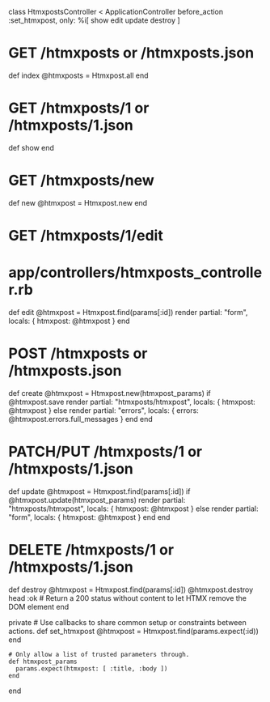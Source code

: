 class HtmxpostsController < ApplicationController
  before_action :set_htmxpost, only: %i[ show edit update destroy ]

  # GET /htmxposts or /htmxposts.json
  def index
    @htmxposts = Htmxpost.all
  end

  # GET /htmxposts/1 or /htmxposts/1.json
  def show
  end

  # GET /htmxposts/new
  def new
    @htmxpost = Htmxpost.new
  end

# GET /htmxposts/1/edit
# app/controllers/htmxposts_controller.rb
def edit
  @htmxpost = Htmxpost.find(params[:id])
  render partial: "form", locals: { htmxpost: @htmxpost }
end


  # POST /htmxposts or /htmxposts.json
  def create
    @htmxpost = Htmxpost.new(htmxpost_params)
    if @htmxpost.save
      render partial: "htmxposts/htmxpost", locals: { htmxpost: @htmxpost }
    else
      render partial: "errors", locals: { errors: @htmxpost.errors.full_messages }
    end
  end


  # PATCH/PUT /htmxposts/1 or /htmxposts/1.json
  def update
    @htmxpost = Htmxpost.find(params[:id])
    if @htmxpost.update(htmxpost_params)
      render partial: "htmxposts/htmxpost", locals: { htmxpost: @htmxpost }
    else
      render partial: "form", locals: { htmxpost: @htmxpost }
    end
  end


  # DELETE /htmxposts/1 or /htmxposts/1.json
  def destroy
    @htmxpost = Htmxpost.find(params[:id])
    @htmxpost.destroy
    head :ok # Return a 200 status without content to let HTMX remove the DOM element
  end


  private
    # Use callbacks to share common setup or constraints between actions.
    def set_htmxpost
      @htmxpost = Htmxpost.find(params.expect(:id))
    end

    # Only allow a list of trusted parameters through.
    def htmxpost_params
      params.expect(htmxpost: [ :title, :body ])
    end
end
